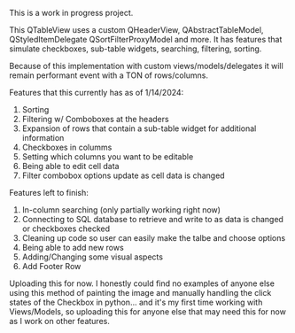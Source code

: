 This is a work in progress project.  

This QTableView uses a custom QHeaderView, QAbstractTableModel, QStyledItemDelegate QSortFilterProxyModel and more.  It has features that 
simulate checkboxes, sub-table widgets, searching, filtering, sorting.

Because of this implementation with custom views/models/delegates it will remain performant event with a TON of rows/columns.

Features that this currently has as of 1/14/2024:

1) Sorting
2) Filtering w/ Comboboxes at the headers
3) Expansion of rows that contain a sub-table widget for additional information
4) Checkboxes in columms
5) Setting which columns you want to be editable
6) Being able to edit cell data
7) Filter combobox options update as cell data is changed

Features left to finish:

1) In-column searching (only partially working right now)
2) Connecting to SQL database to retrieve and write to as data is changed or checkboxes checked
3) Cleaning up code so user can easily make the talbe and choose options
4) Being able to add new rows
5) Adding/Changing some visual aspects
6) Add Footer Row


Uploading this for now.  I honestly could find no examples of anyone else using this method of painting the image and manually handling the click states of the Checkbox in python... 
and it's my first time working with Views/Models, so uploading this for anyone else that may need this for now as I work on other features.
